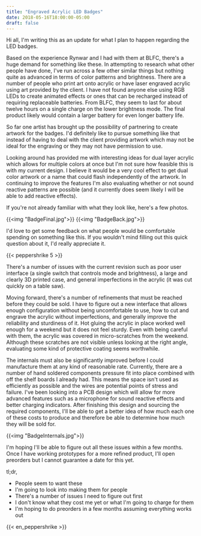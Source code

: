 ```yaml
---
title: "Engraved Acrylic LED Badges"
date: 2018-05-16T18:00:00-05:00
draft: false
---
```


Hi all, I'm writing this as an update for what I plan to happen regarding the LED badges.

Based on the experience Rynwar and I had with them at BLFC, there's a huge demand for something like these. In attempting to research what other people have done, I've run across a few other similar things but nothing quite as advanced in terms of color patterns and brightness. There are a number of people who print art onto acrylic or have laser engraved acrylic using art provided by the client. I have not found anyone else using RGB LEDs to create animated effects or ones that can be recharged instead of requiring replaceable batteries. From BLFC, they seem to last for about twelve hours on a single charge on the lower brightness mode. The final product likely would contain a larger battery for even longer battery life.

So far one artist has brought up the possibility of partnering to create artwork for the badges. I'd definitely like to pursue something like that instead of having to deal with the client providing artwork which may not be ideal for the engraving or they may not have permission to use.

Looking around has provided me with interesting ideas for dual layer acrylic which allows for multiple colors at once but I'm not sure how feasible this is with my current design. I believe it would be a very cool effect to get dual color artwork or a name that could flash independently of the artwork. In continuing to improve the features I'm also evaluating whether or not sound reactive patterns are possible (and it currently does seem likely I will be able to add reactive effects).

If you're not already familiar with what they look like, here's a few photos.

{{<img "BadgeFinal.jpg">}}
{{<img "BadgeBack.jpg">}}

I'd love to get some feedback on what people would be comfortable spending on something like this. If you wouldn't mind filling out this quick question about it, I'd really appreciate it.

{{< peppershrike 5 >}}

There's a number of issues with the current revision such as poor user interface (a single switch that controls mode and brightness), a large and clearly 3D printed case, and general imperfections in the acrylic (it was cut quickly on a table saw).

Moving forward, there's a number of refinements that must be reached before they could be sold. I have to figure out a new interface that allows enough configuration without being uncomfortable to use, how to cut and engrave the acrylic without imperfections, and generally improve the reliability and sturdiness of it. Hot gluing the acrylic in place worked well enough for a weekend but it does not feel sturdy. Even with being careful with them, the acrylic was covered in micro-scratches from the weekend. Although these scratches are not visible unless looking at the right angle, evaluating some kind of protective coating seems worthwhile.

The internals must also be significantly improved before I could manufacture them at any kind of reasonable rate. Currently, there are a number of hand soldered components pressure fit into place combined with off the shelf boards I already had. This means the space isn't used as efficiently as possible and the wires are potential points of stress and failure. I've been looking into a PCB design which will allow for more advanced features such as a microphone for sound reactive effects and better charging indicators. After finishing this design and sourcing the required components, I'll be able to get a better idea of how much each one of these costs to produce and therefore be able to determine how much they will be sold for.

{{<img "BadgeInternals.jpg">}}

I'm hoping I'll be able to figure out all these issues within a few months. Once I have working prototypes for a more refined product, I'll open preorders but I cannot guarantee a date for this yet.

tl;dr,

* People seem to want these
* I'm going to look into making them for people
* There's a number of issues I need to figure out first
* I don't know what they cost me yet or what I'm going to charge for them
* I'm hoping to do preorders in a few months assuming everything works out

{{< en_peppershrike >}}
